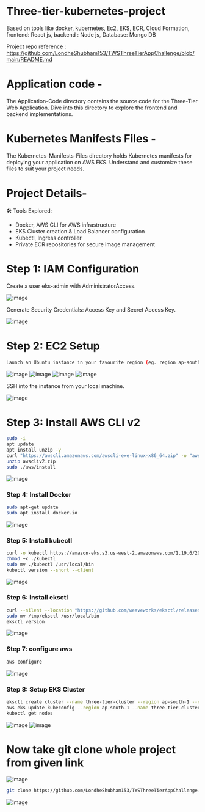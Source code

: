 # Three-tier-kubernetes-project
Based on tools like docker, kubernetes, Ec2, EKS, ECR, Cloud Formation,  frontend: React js, backend : Node js, Database: Mongo DB     

Project repo reference : https://github.com/LondheShubham153/TWSThreeTierAppChallenge/blob/main/README.md

# Application code - 

The Application-Code directory contains the source code for the Three-Tier Web Application. Dive into this directory to explore the frontend and backend implementations.

# Kubernetes Manifests Files -

The Kubernetes-Manifests-Files directory holds Kubernetes manifests for deploying your application on AWS EKS. Understand and customize these files to suit your project needs.

# Project Details- 
🛠️ Tools Explored:
- Docker, AWS CLI for AWS infrastructure
- EKS Cluster creation & Load Balancer configuration
- Kubectl, Ingress controller
- Private ECR repositories for secure image management

# Step 1: IAM Configuration

Create a user eks-admin with AdministratorAccess.

![image](https://github.com/user-attachments/assets/e8a7c916-cdd8-48d8-97eb-4cb878a13d5e)

Generate Security Credentials: Access Key and Secret Access Key.

![image](https://github.com/user-attachments/assets/a736221d-1273-42ba-8d63-b1d5a79d15fc)




# Step 2: EC2 Setup

```bash
Launch an Ubuntu instance in your favourite region (eg. region ap-south-1).
```

![image](https://github.com/user-attachments/assets/bff7b9b5-713b-458c-8304-ef784be064eb)
![image](https://github.com/user-attachments/assets/31ce0327-fd63-42e6-a946-007692b4f560)
![image](https://github.com/user-attachments/assets/a7488d22-4649-4798-98b0-8c544731df5a)
![image](https://github.com/user-attachments/assets/14dd20ad-3f91-40e8-91f4-5e0642b64ac4)


SSH into the instance from your local machine.

![image](https://github.com/user-attachments/assets/45d51d57-31df-4a7d-9994-5db5f52089c1)




# Step 3: Install AWS CLI v2

```bash
sudo -i
apt update
apt install unzip -y
curl "https://awscli.amazonaws.com/awscli-exe-linux-x86_64.zip" -o "awscliv2.zip"
unzip awscliv2.zip
sudo ./aws/install
```

![image](https://github.com/user-attachments/assets/a7c8e320-d5ad-4b90-9a2e-a49ad5297f00)




### Step 4: Install Docker

```bash
sudo apt-get update
sudo apt install docker.io
```

![image](https://github.com/user-attachments/assets/9c43f22d-94d4-4718-a12d-c1782b592741)




### Step 5: Install kubectl

```bash
curl -o kubectl https://amazon-eks.s3.us-west-2.amazonaws.com/1.19.6/2021-01-05/bin/linux/amd64/kubectl
chmod +x ./kubectl
sudo mv ./kubectl /usr/local/bin
kubectl version --short --client
```

![image](https://github.com/user-attachments/assets/80fe0cf6-a5e3-4e96-9450-8bd8c95f05cc)




### Step 6: Install eksctl

```bash
curl --silent --location "https://github.com/weaveworks/eksctl/releases/latest/download/eksctl_$(uname -s)_amd64.tar.gz" | tar xz -C /tmp
sudo mv /tmp/eksctl /usr/local/bin
eksctl version
```

![image](https://github.com/user-attachments/assets/b2bfe6a8-1bb5-4d6a-bcb9-1d91db04c3bc)





### Step 7: configure aws

```bash
aws configure
```

![image](https://github.com/user-attachments/assets/e8132954-2fb6-42a6-a869-4ac2769aba76)




### Step 8: Setup EKS Cluster

```bash
eksctl create cluster --name three-tier-cluster --region ap-south-1 --node-type t2.medium --nodes-min 2 --nodes-max 2
aws eks update-kubeconfig --region ap-south-1 --name three-tier-cluster
kubectl get nodes
```

![image](https://github.com/user-attachments/assets/ec627053-d39b-4879-a439-b0e44d6804f3)
![image](https://github.com/user-attachments/assets/af4d9ac5-7d21-426a-bcc3-7674b357e533)


# Now take git clone whole project from given link

![image](https://github.com/user-attachments/assets/662d85a2-7f46-4657-b8e9-b07a0b866b66)

```bash
git clone https://github.com/LondheShubham153/TWSThreeTierAppChallenge.git
```

![image](https://github.com/user-attachments/assets/1102afa5-7933-4536-bc40-233581e6d6f0)














